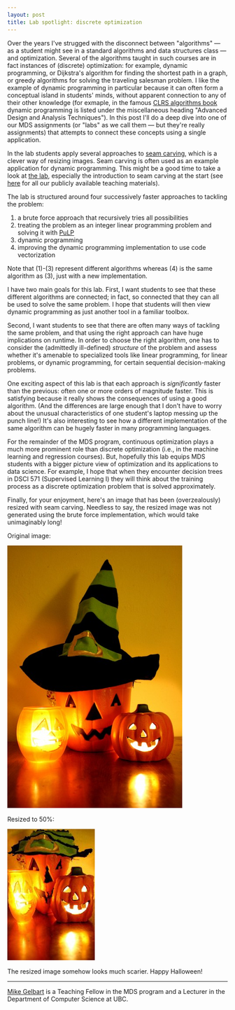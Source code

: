 ```yaml
---
layout: post
title: Lab spotlight: discrete optimization
---
```


Over the years I've strugged with the disconnect between "algorithms" — as a student might see
in a standard algorithms and data structures class — and optimization. Several of the algorithms taught in such courses
are in fact instances of (discrete) optimization: for example, dynamic programming, or Dijkstra's algorithm for finding the shortest path in a graph, or greedy algorithms for solving the traveling salesman problem. I like the example of dynamic programming in particular because it can often form a conceptual island in students' minds, without apparent connection to any of their other knowledge (for exmaple, in the famous [CLRS algorithms book](https://en.wikipedia.org/wiki/Introduction_to_Algorithms) dynamic programming is listed under the miscellaneous heading "Advanced Design and Analysis Techniques").
In this post I'll do a deep dive into one of our MDS assignments (or "labs" as we call them — but they're really assignments) that attempts to connect these concepts using a single application. 

In the lab students apply several approaches to [seam carving](https://en.wikipedia.org/wiki/Seam_carving), which is a clever way of resizing images. Seam carving is often used as an example application for
dynamic programming. This might be a good time
to take a look at [the lab](https://github.com/UBC-MDS/public/blob/master/courses/512_alg-data-struct/labs/lab4/lab4.ipynb), 
especially the introduction to seam carving at the start (see [here](https://github.com/UBC-MDS/public) for all our publicly available teaching materials).

The lab is structured around four successively 
faster approaches to tackling the problem:

1. a brute force approach that recursively tries all possibilities
2. treating the problem as an integer linear programming problem and solving it with [PuLP](https://pythonhosted.org/PuLP/)
3. dynamic programming
4. improving the dynamic programming implementation to use code vectorization

Note that (1)-(3) represent different algorithms whereas (4) is the same algorithm as (3), just with a new implementation.

I have two main goals for this lab. First, I want students to see that these different algorithms are connected; in fact, so connected that they can all be used to solve the same problem. I hope that students will then view dynamic programming as just another tool in a familiar toolbox. 

Second, I want students to see that there are often many ways of tackling the same problem, 
and that using the right approach can have huge implications on runtime. 
In order to choose the right algorithm, one has to consider the (admittedly ill-defined) _structure_ of the problem and
assess whether it's amenable to specialized tools like linear programming, for linear problems, or dynamic programming, for certain
sequential decision-making problems.

One exciting aspect of this lab is that each approach is _significantly_ faster than the previous: often one or more orders of magnitude faster. This is satisfying because it really shows the consequences of using a good algorithm. (And the differences are large enough
that I don't have to worry about the unusual characteristics of one student's laptop messing up the punch line!) It's also interesting to see how a different implementation of the same algorithm can be hugely faster in many programming languages.

For the remainder of the MDS program, continuous optimization plays a much more prominent role than discrete optimization (i.e., in the machine learning and regression courses). But, hopefully this lab
equips MDS students with a bigger picture view of optimization and its applications to data science. 
For example, I hope that when they encounter decision trees in DSCI 571 (Supervised Learning I) they will
think about the training process as a discrete optimization problem that is solved approximately.

Finally, for your enjoyment, here's an image that has been (overzealously) resized with seam carving. Needless to say,
the resized image was not generated using the brute force implementation, which would take unimaginably long!

Original image:

![](jack-o-lantern-400x600.jpg)

Resized to 50%: 

![](jack-o-lantern-200x300.jpg)

The resized image somehow looks much scarier. Happy Halloween!

---------

[Mike Gelbart](http://www.cs.ubc.ca/~mgelbart/) is a Teaching Fellow in the MDS program and a Lecturer in the Department of Computer Science at UBC. 

